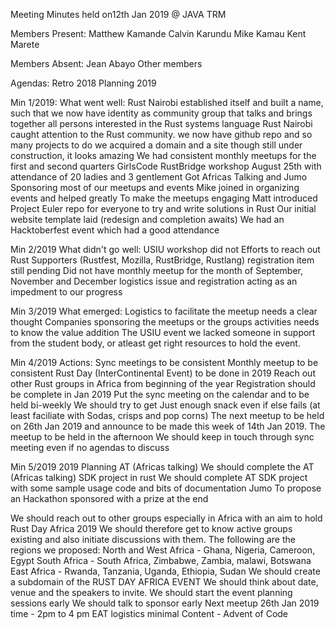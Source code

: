 
Meeting Minutes held on12th Jan 2019 @ JAVA TRM

Members Present:
Matthew Kamande
Calvin Karundu
Mike Kamau
Kent Marete

Members Absent:
Jean Abayo
Other members

Agendas:
Retro 2018
Planning 2019

Min 1/2019:
What went well:
Rust Nairobi established itself and built a name, such that we now have identity as community group that talks and brings together all persons interested in the Rust systems language
Rust Nairobi caught attention to the Rust community. 
we now have github repo and so many projects to do
we acquired a domain and a site though still under construction, it looks amazing
We had consistent monthly meetups for the first and second quarters
GirlsCode RustBridge workshop August 25th with attendance of 20 ladies and 3 gentlement
Got Africas Talking and Jumo Sponsoring most of our meetups and events
Mike joined in organizing events and helped greatly
To make the meetups engaging Matt introduced Project Euler repo for everyone to   try and write solutions in Rust
Our initial website template laid (redesign and completion awaits)
We had an Hacktoberfest event which had a good attendance

Min 2/2019
What didn't go well:
USIU workshop did not
Efforts to reach out Rust Supporters (Rustfest, Mozilla, RustBridge, Rustlang)
registration item still pending
Did not have monthly meetup for the month of September, November and December
logistics issue and registration acting as an impedment to our progress

Min 3/2019
What emerged:
Logistics to facilitate the meetup needs a clear thought
Companies sponsoring the meetups or the groups activities needs to know the value addition
The USIU event we lacked someone in support from the student body, or atleast get right resources to hold the event.

Min 4/2019
Actions:
Sync meetings to be consistent
Monthly meetup to be consistent
Rust Day (InterContinental Event) to be done in 2019
Reach out other Rust groups in Africa from beginning of the year
Registration should be complete in Jan 2019
Put the sync meeting on the calendar and to be held bi-weekly
We should try to get Just enough snack even if else fails (at least faciliate with Sodas, crisps and pop corns)
The next meetup to be held on 26th Jan 2019 and announce to be made this week of 14th Jan 2019. The meetup to be held in the afternoon
We should keep in touch through sync meeting even if no agendas to discuss

Min 5/2019
2019 Planning
AT (Africas talking)
We should complete the AT (Africas talking) SDK project in rust
We should complete AT SDK project with some sample usage code and bits of documentation
Jumo
To propose an Hackathon sponsored with a prize at the end

We should reach out to other groups especially in Africa with an aim to hold Rust Day Africa 2019
We should therefore get to know active groups existing and also initiate discussions with them. The following are the regions we proposed:
North and West Africa - Ghana, Nigeria, Cameroon, Egypt
South Africa - South Africa, Zimbabwe, Zambia, malawi, Botswana
East Africa - Rwanda, Tanzania, Uganda, Ethiopia, Sudan
We should create a subdomain of the RUST DAY AFRICA EVENT
We should think about date, venue and the speakers to invite.
We should start the event planning sessions early
We should talk to sponsor early
Next meetup  26th Jan 2019
time - 2pm to 4 pm EAT
logistics minimal
Content - Advent of Code


